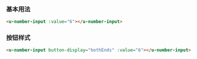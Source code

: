 ### 基本用法

``` html
<u-number-input :value="6"></u-number-input>
```

### 按钮样式

``` html
<u-number-input button-display="bothEnds" :value="6"></u-number-input>
```
